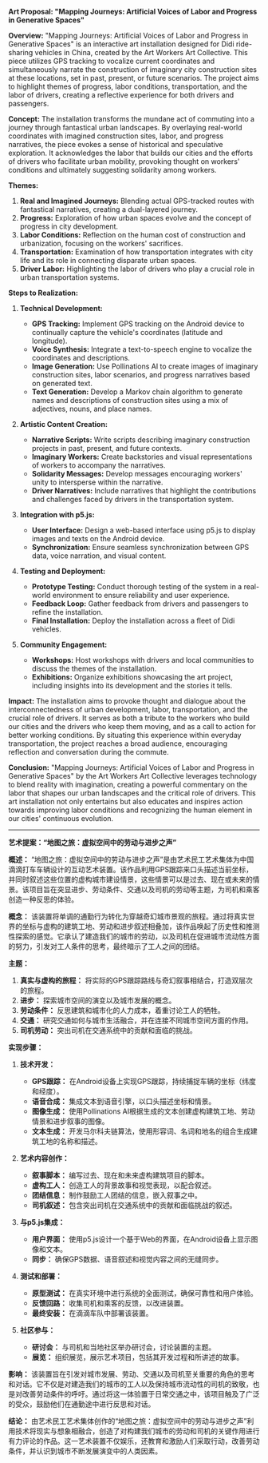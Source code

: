**Art Proposal: "Mapping Journeys: Artificial Voices of Labor and Progress in Generative Spaces"**

**Overview:**
"Mapping Journeys: Artificial Voices of Labor and Progress in Generative Spaces" is an interactive art installation designed for Didi ride-sharing vehicles in China, created by the Art Workers Art Collective. This piece utilizes GPS tracking to vocalize current coordinates and simultaneously narrate the construction of imaginary city construction sites at these locations, set in past, present, or future scenarios. The project aims to highlight themes of progress, labor conditions, transportation, and the labor of drivers, creating a reflective experience for both drivers and passengers.

**Concept:**
The installation transforms the mundane act of commuting into a journey through fantastical urban landscapes. By overlaying real-world coordinates with imagined construction sites, labor, and progress narratives, the piece evokes a sense of historical and speculative exploration. It acknowledges the labor that builds our cities and the efforts of drivers who facilitate urban mobility, provoking thought on workers' conditions and ultimately suggesting solidarity among workers.

**Themes:**
1. **Real and Imagined Journeys:** Blending actual GPS-tracked routes with fantastical narratives, creating a dual-layered journey.
2. **Progress:** Exploration of how urban spaces evolve and the concept of progress in city development.
3. **Labor Conditions:** Reflection on the human cost of construction and urbanization, focusing on the workers' sacrifices.
4. **Transportation:** Examination of how transportation integrates with city life and its role in connecting disparate urban spaces.
5. **Driver Labor:** Highlighting the labor of drivers who play a crucial role in urban transportation systems.

**Steps to Realization:**

1. **Technical Development:**
   - **GPS Tracking:** Implement GPS tracking on the Android device to continually capture the vehicle's coordinates (latitude and longitude).
   - **Voice Synthesis:** Integrate a text-to-speech engine to vocalize the coordinates and descriptions.
   - **Image Generation:** Use Pollinations AI to create images of imaginary construction sites, labor scenarios, and progress narratives based on generated text.
   - **Text Generation:** Develop a Markov chain algorithm to generate names and descriptions of construction sites using a mix of adjectives, nouns, and place names.

2. **Artistic Content Creation:**
   - **Narrative Scripts:** Write scripts describing imaginary construction projects in past, present, and future contexts.
   - **Imaginary Workers:** Create backstories and visual representations of workers to accompany the narratives.
   - **Solidarity Messages:** Develop messages encouraging workers' unity to intersperse within the narrative.
   - **Driver Narratives:** Include narratives that highlight the contributions and challenges faced by drivers in the transportation system.

3. **Integration with p5.js:**
   - **User Interface:** Design a web-based interface using p5.js to display images and texts on the Android device.
   - **Synchronization:** Ensure seamless synchronization between GPS data, voice narration, and visual content.

4. **Testing and Deployment:**
   - **Prototype Testing:** Conduct thorough testing of the system in a real-world environment to ensure reliability and user experience.
   - **Feedback Loop:** Gather feedback from drivers and passengers to refine the installation.
   - **Final Installation:** Deploy the installation across a fleet of Didi vehicles.

5. **Community Engagement:**
   - **Workshops:** Host workshops with drivers and local communities to discuss the themes of the installation.
   - **Exhibitions:** Organize exhibitions showcasing the art project, including insights into its development and the stories it tells.

**Impact:**
The installation aims to provoke thought and dialogue about the interconnectedness of urban development, labor, transportation, and the crucial role of drivers. It serves as both a tribute to the workers who build our cities and the drivers who keep them moving, and as a call to action for better working conditions. By situating this experience within everyday transportation, the project reaches a broad audience, encouraging reflection and conversation during the commute.

**Conclusion:**
"Mapping Journeys: Artificial Voices of Labor and Progress in Generative Spaces" by the Art Workers Art Collective leverages technology to blend reality with imagination, creating a powerful commentary on the labor that shapes our urban landscapes and the critical role of drivers. This art installation not only entertains but also educates and inspires action towards improving labor conditions and recognizing the human element in our cities' continuous evolution.

--------

**艺术提案：“地图之旅：虚拟空间中的劳动与进步之声”**

**概述：**
“地图之旅：虚拟空间中的劳动与进步之声”是由艺术民工艺术集体为中国滴滴打车车辆设计的互动艺术装置。该作品利用GPS跟踪来口头描述当前坐标，并同时叙述这些位置的虚构城市建设情景，这些情景可以是过去、现在或未来的情景。该项目旨在突显进步、劳动条件、交通以及司机的劳动等主题，为司机和乘客创造一种反思的体验。

**概念：**
该装置将单调的通勤行为转化为穿越奇幻城市景观的旅程。通过将真实世界的坐标与虚构的建筑工地、劳动和进步叙述相叠加，该作品唤起了历史性和推测性探索的感觉。它承认了建造我们的城市的劳动，以及司机在促进城市流动性方面的努力，引发对工人条件的思考，最终暗示了工人之间的团结。

**主题：**
1. **真实与虚构的旅程：** 将实际的GPS跟踪路线与奇幻叙事相结合，打造双层次的旅程。
2. **进步：** 探索城市空间的演变以及城市发展的概念。
3. **劳动条件：** 反思建筑和城市化的人力成本，着重讨论工人的牺牲。
4. **交通：** 研究交通如何与城市生活融合，并在连接不同城市空间方面的作用。
5. **司机劳动：** 突出司机在交通系统中的贡献和面临的挑战。

**实现步骤：**

1. **技术开发：**
   - **GPS跟踪：** 在Android设备上实现GPS跟踪，持续捕捉车辆的坐标（纬度和经度）。
   - **语音合成：** 集成文本到语音引擎，以口头描述坐标和情景。
   - **图像生成：** 使用Pollinations AI根据生成的文本创建虚构建筑工地、劳动情景和进步叙事的图像。
   - **文本生成：** 开发马尔科夫链算法，使用形容词、名词和地名的组合生成建筑工地的名称和描述。

2. **艺术内容创作：**
   - **叙事脚本：** 编写过去、现在和未来虚构建筑项目的脚本。
   - **虚构工人：** 创造工人的背景故事和视觉表现，以配合叙述。
   - **团结信息：** 制作鼓励工人团结的信息，嵌入叙事之中。
   - **司机叙述：** 包含突出司机在交通系统中的贡献和面临挑战的叙述。

3. **与p5.js集成：**
   - **用户界面：** 使用p5.js设计一个基于Web的界面，在Android设备上显示图像和文本。
   - **同步：** 确保GPS数据、语音叙述和视觉内容之间的无缝同步。

4. **测试和部署：**
   - **原型测试：** 在真实环境中进行系统的全面测试，确保可靠性和用户体验。
   - **反馈回路：** 收集司机和乘客的反馈，以改进装置。
   - **最终安装：** 在滴滴车队中部署该装置。

5. **社区参与：**
   - **研讨会：** 与司机和当地社区举办研讨会，讨论装置的主题。
   - **展览：** 组织展览，展示艺术项目，包括其开发过程和所讲述的故事。

**影响：**
该装置旨在引发对城市发展、劳动、交通以及司机至关重要的角色的思考和对话。它不仅是对建造我们的城市的工人以及保持城市流动性的司机的致敬，也是对改善劳动条件的呼吁。通过将这一体验置于日常交通之中，该项目触及了广泛的受众，鼓励他们在通勤途中进行反思和对话。

**结论：**
由艺术民工艺术集体创作的“地图之旅：虚拟空间中的劳动与进步之声”利用技术将现实与想象相融合，创造了对构建我们城市的劳动和司机的关键作用进行有力评论的作品。这一艺术装置不仅娱乐，还教育和激励人们采取行动，改善劳动条件，并认识到城市不断发展演变中的人类因素。
